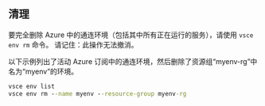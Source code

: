 ## <a name="clean-up"></a>清理
要完全删除 Azure 中的通连环境（包括其中所有正在运行的服务），请使用 `vsce env rm` 命令。 请记住：此操作无法撤消。

以下示例列出了活动 Azure 订阅中的通连环境，然后删除了资源组“myenv-rg”中名为“myenv”的环境。

```cmd
vsce env list
vsce env rm --name myenv --resource-group myenv-rg
```

